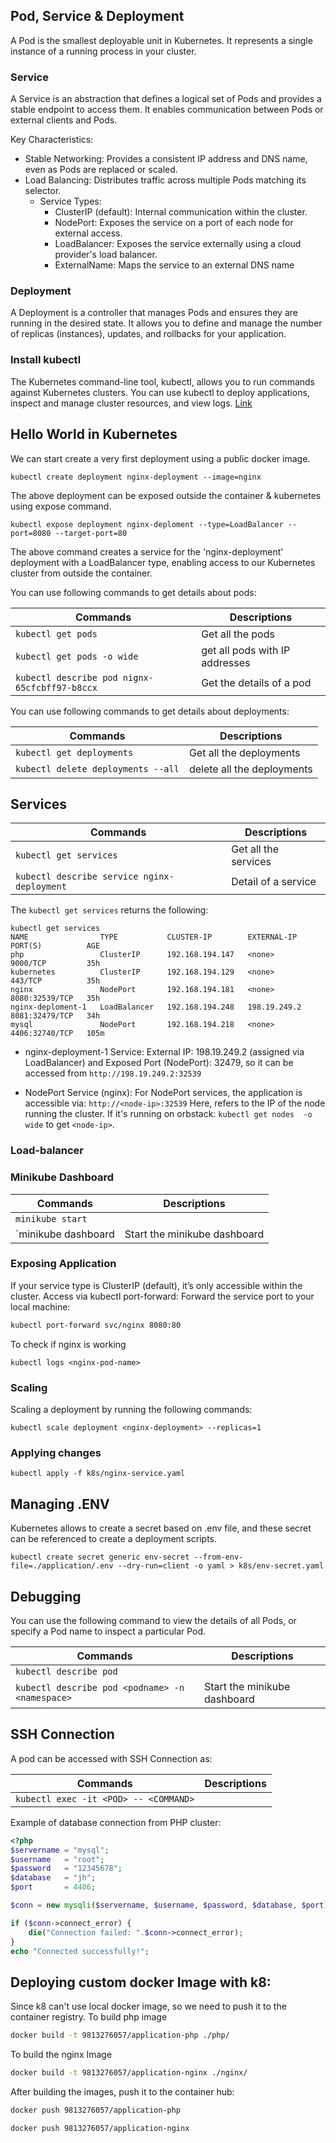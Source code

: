 ## Pod, Service & Deployment
A Pod is the smallest deployable unit in Kubernetes. It represents a single instance of a running process in your cluster.

### Service
A Service is an abstraction that defines a logical set of Pods and provides a stable endpoint to access them. It enables communication between Pods or external clients and Pods.

Key Characteristics:
* Stable Networking: Provides a consistent IP address and DNS name, even as Pods are replaced or scaled.
* Load Balancing: Distributes traffic across multiple Pods matching its selector. 
  * Service Types:
    * ClusterIP (default): Internal communication within the cluster. 
    * NodePort: Exposes the service on a port of each node for external access. 
    * LoadBalancer: Exposes the service externally using a cloud provider's load balancer. 
    * ExternalName: Maps the service to an external DNS name

### Deployment
A Deployment is a controller that manages Pods and ensures they are running in the desired state. It allows you to define and manage the number of replicas (instances), updates, and rollbacks for your application.

### Install kubectl
The Kubernetes command-line tool, kubectl, allows you to run commands against Kubernetes clusters. You can use kubectl to deploy applications, inspect and manage cluster resources, and view logs.
[Link](https://kubernetes.io/docs/tasks/tools/)

## Hello World in Kubernetes
We can start create a very first deployment using a public docker image.
```shell
kubectl create deployment nginx-deployment --image=nginx
```

The above deployment can be exposed outside the container & kubernetes using expose command.
```shell
kubectl expose deployment nginx-deploment --type=LoadBalancer --port=8080 --target-port=80
```
The above command creates a service for the 'nginx-deployment' deployment with a LoadBalancer type, enabling access to our Kubernetes cluster from outside the container.

You can use following commands to get details about pods:

| Commands                                      | Descriptions                   |
|-----------------------------------------------|--------------------------------|
| `kubectl get pods`                            | Get all the pods               |
| `kubectl get pods -o wide`                    | get all pods with IP addresses |
| `kubectl describe pod nignx-65cfcbff97-b8ccx` | Get the details of a pod       |

You can use following commands to get details about deployments:

| Commands                           | Descriptions               | 
|------------------------------------|----------------------------|
| `kubectl get deployments`          | Get all the deployments    |
| `kubectl delete deployments --all` | delete all the deployments | 

## Services

| Commands                                   | Descriptions         |
|--------------------------------------------|----------------------|
| `kubectl get services`                     | Get all the services |
| `kubectl describe service nginx-deployment` | Detail of a service  |

The `kubectl get services` returns the following:
```shell
kubectl get services
NAME                TYPE           CLUSTER-IP        EXTERNAL-IP    PORT(S)          AGE
php                 ClusterIP      192.168.194.147   <none>         9000/TCP         35h
kubernetes          ClusterIP      192.168.194.129   <none>         443/TCP          35h
nginx               NodePort       192.168.194.181   <none>         8080:32539/TCP   35h
nginx-deploment-1   LoadBalancer   192.168.194.248   198.19.249.2   8081:32479/TCP   34h
mysql               NodePort       192.168.194.218   <none>         4406:32740/TCP   105m
```
* nginx-deployment-1 Service:
External IP: 198.19.249.2 (assigned via LoadBalancer) and Exposed Port (NodePort): 32479, so it can be accessed from `http://198.19.249.2:32539`

* NodePort Service (nginx):
For NodePort services, the application is accessible via: `http://<node-ip>:32539` Here, <node-ip> refers to the IP of the node running the cluster. If it's running on orbstack: `kubectl get nodes 
-o wide` to get `<node-ip>`.

### Load-balancer

### Minikube Dashboard

| Commands            | Descriptions                 |
|---------------------|------------------------------|
| `minikube start`    |                              |
| `minikube dashboard | Start the minikube dashboard | 

### Exposing Application
If your service type is ClusterIP (default), it’s only accessible within the cluster. Access via kubectl port-forward: Forward the service port to your local machine:
```bash
kubectl port-forward svc/nginx 8080:80
```

To check if nginx is working
```shell
kubectl logs <nginx-pod-name>
```

### Scaling 
Scaling a deployment by running the following commands:
```shell
kubectl scale deployment <nginx-deployment> --replicas=1
```

### Applying changes
```shell
kubectl apply -f k8s/nginx-service.yaml
```

## Managing .ENV
Kubernetes allows to create a secret based on .env file, and these secret can be referenced to create a deployment scripts.
```shell
kubectl create secret generic env-secret --from-env-file=./application/.env --dry-run=client -o yaml > k8s/env-secret.yaml
```


## Debugging
You can use the following command to view the details of all Pods, or specify a Pod name to inspect a particular Pod.

| Commands                                        | Descriptions                 |
|-------------------------------------------------|------------------------------|
| `kubectl describe pod`                          |                              |
| `kubectl describe pod <podname> -n <namespace>` | Start the minikube dashboard | 

## SSH Connection
A pod can be accessed with SSH Connection as:

| Commands                                        | Descriptions                 |
|-------------------------------------------------|------------------------------|
| `kubectl exec -it <POD> -- <COMMAND>`           |                              |

Example of database connection from PHP cluster:
```php
<?php
$servername = "mysql";
$username   = "root";
$password   = "12345678";
$database   = "jh";
$port       = 4406;

$conn = new mysqli($servername, $username, $password, $database, $port);

if ($conn->connect_error) {
    die("Connection failed: ".$conn->connect_error);
}
echo "Connected successfully!";
```

## Deploying custom docker Image with k8:
Since k8 can't use local docker image, so we need to push it to the container registry. To build php image

```bash
docker build -t 9813276057/application-php ./php/
```

To build the nginx Image

```bash
docker build -t 9813276057/application-nginx ./nginx/
```

After building the images, push it to the container hub:

```bash
docker push 9813276057/application-php
```

```bash
docker push 9813276057/application-nginx
```

